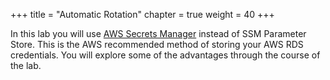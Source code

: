 +++
title = "Automatic Rotation"
chapter = true
weight = 40
+++

In this lab you will use [AWS Secrets Manager](https://aws.amazon.com/secrets-manager/) instead of SSM Parameter Store.  This is the AWS recommended method of storing your AWS RDS credentials.  You will explore some of the advantages through the course of the lab.

